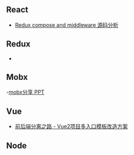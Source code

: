## React
- [Redux compose and middleware 源码分析](https://github.com/asd0102433/redux-learn/issues/1)


## Redux
- 


## Mobx
-[mobx分享 PPT](https://ckinmind.github.io/mobx-share/#/p0)


## Vue
- [前后端分离之路 - Vue2项目多入口模板改造方案](http://thunf.me/2017/02/17/20170217-grace-vue-boilerplate/)


## Node


